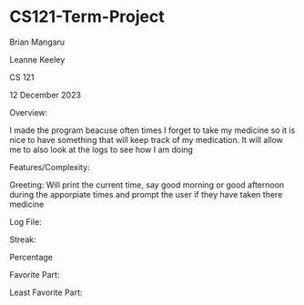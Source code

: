 # CS121-Term-Project

Brian Mangaru

Leanne Keeley

CS 121

12 December 2023


Overview:

I made the program beacuse often times I forget to take my medicine so it is nice to have something that will keep track of my medication. It will allow me to also look at the logs to see how I am doing

Features/Complexity:

Greeting: Will print the current time, say good morning or good afternoon during the apporpiate times and prompt the user if they have taken there medicine

Log File:

Streak:

Percentage 

Favorite Part:

Least Favorite Part: